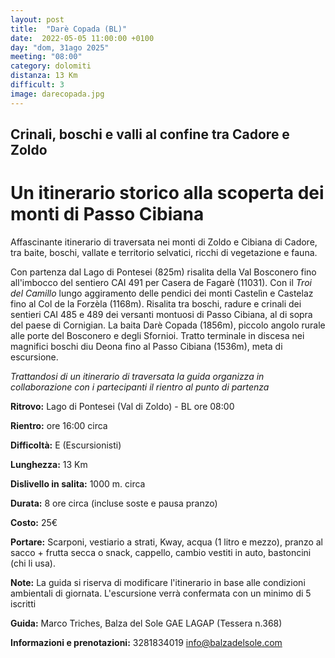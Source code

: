 ```yaml
---
layout: post
title:  "Darè Copada (BL)"
date:  2022-05-05 11:00:00 +0100
day: "dom, 31ago 2025"
meeting: "08:00"
category: dolomiti 
distanza: 13 Km
difficult: 3
image: darecopada.jpg
---
```


## Crinali, boschi e valli al confine tra Cadore e Zoldo

# Un itinerario storico alla scoperta dei monti di Passo Cibiana

Affascinante itinerario di traversata nei monti di Zoldo e Cibiana di Cadore, tra baite, boschi, vallate e territorio selvatici, ricchi di vegetazione e fauna.

Con partenza dal Lago di Pontesei (825m) risalita della Val Bosconero fino all'imbocco del sentiero CAI 491 per Casera de Fagarè (11031). Con il *Troi del Camillo* lungo aggiramento delle pendici dei monti Castelìn e Castelaz fino al Col de la Forzèla (1168m).
Risalita tra boschi, radure e crinali dei sentieri CAI 485 e 489 dei versanti montuosi di Passo Cibiana, al di sopra del paese di Cornigian. La baita Darè Copada (1856m), piccolo angolo rurale alle porte del Bosconero e degli Sfornioi. 
Tratto terminale in discesa nei magnifici boschi diu Deona fino al Passo Cibiana (1536m), meta di escursione.

*Trattandosi di un itinerario di traversata la guida organizza in collaborazione con i partecipanti il rientro al punto di partenza*


**Ritrovo:** Lago di Pontesei (Val di Zoldo) - BL ore 08:00

**Rientro:** ore 16:00 circa 

**Difficoltà:** E (Escursionisti)

**Lunghezza:** 13 Km

**Dislivello in salita:**  1000 m. circa

**Durata:** 8 ore circa (incluse soste e pausa pranzo)

**Costo:** 25€ 


**Portare:** Scarponi, vestiario a strati, Kway, acqua (1 litro e mezzo), pranzo al sacco + frutta secca o snack, cappello, cambio vestiti in auto, bastoncini (chi li usa). 

**Note:** La guida si riserva di modificare l'itinerario in base alle condizioni ambientali di giornata. L'escursione verrà confermata con un minimo di 5 iscritti

**Guida:** Marco Triches, Balza del Sole GAE LAGAP (Tessera n.368)

**Informazioni e prenotazioni:** 3281834019 info@balzadelsole.com 
